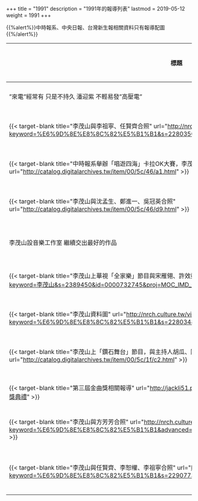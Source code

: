 +++
title = "1991"
description = "1991年的報導列表"
lastmod = 2019-05-12
weight = 1991
+++

<style>
table th:nth-of-type(2) {
	width: 200px;
}
table th:nth-of-type(3), th:nth-of-type(4) {
	width: 150px;
}
</style>

{{%alert%}}中時報系、中央日報、台灣新生報相關資料只有報導配圖{{%/alert%}}

標題  | 報導媒體  | 日期 | 地區
--------------|-------|------|------ 
”來電”經常有 只是不持久 潘迎紫 不輕易發”高壓電” | 民生報 | 1991年 |  台灣
{{< target-blank title="李茂山與李祖寧、任賢齊合照" url="http://nrch.culture.tw/view.aspx?keyword=%E6%9D%8E%E8%8C%82%E5%B1%B1&s=2280350&id=0000780134&proj=MOC_IMD_001" >}} | 中央日報 | 1991年05月27日 |  台灣
{{< target-blank title="中時報系舉辦「唱遊四海」卡拉OK大賽，李茂山與秦晴（秦儷舫）兩人擔任主持人" url="http://catalog.digitalarchives.tw/item/00/5c/46/a1.html" >}} | 中國時報 | 1991年06月01日 |  台灣
{{< target-blank title="李茂山與沈孟生、鄭進一、吳冠英合照" url="http://catalog.digitalarchives.tw/item/00/5c/46/d9.html" >}} | 中國時報 | 1991年07月01日 |  台灣
李茂山設音樂工作室 繼續交出最好的作品 | 南洋商報 | 1991年07月14日 |  馬來西亞
{{< target-blank title="李茂山上華視「全家樂」節目與宋雁翎、許效舜等人合照" url="http://nrch.culture.tw/view.aspx?keyword=李茂山&s=2389450&id=0000732745&proj=MOC_IMD_001" >}} | 中央日報 | 1991年08月19日 |  台灣
{{< target-blank title="李茂山資料圖" url="http://nrch.culture.tw/view.aspx?keyword=%E6%9D%8E%E8%8C%82%E5%B1%B1&s=2280348&id=0000780132&proj=MOC_IMD_001#" >}} | 中央日報 | 1991年10月07日 |  台灣
{{< target-blank title="李茂山上「鑽石舞台」節目，與主持人胡瓜、陽帆" url="http://catalog.digitalarchives.tw/item/00/5c/1f/c2.html" >}} | 中國時報 | 1991年11月01日 |  台灣
{{< target-blank title="第三屆金曲獎相關報導" url="http://jackli51.pixnet.net/blog/post/155426855-話說第三屆金曲獎頒獎典禮" >}} | 民生報 | 1991年11月10日 |  台灣
{{< target-blank title="李茂山與方芳芳合照" url="http://nrch.culture.tw/view.aspx?keyword=%E6%9D%8E%E8%8C%82%E5%B1%B1&advanced=&s=2417719&id=0000761026&proj=MOC_IMD_001" >}} | 中央日報 | 1991年12月12日 |  台灣
{{< target-blank title="李茂山與任賢齊、李恕權、李祖寧合照" url="http://nrch.culture.tw/view.aspx?keyword=%E6%9D%8E%E8%8C%82%E5%B1%B1&s=2290773&id=0000790557&proj=MOC_IMD_001" >}} | 台灣新生報 | 1991年12月24日 |  台灣